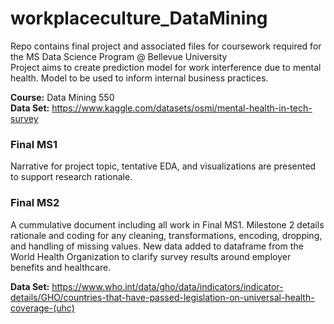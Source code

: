# workplaceculture_DataMining  

Repo contains final project and associated files for coursework required for the MS Data Science Program @ Bellevue University  
Project aims to create prediction model for work interference due to mental health. Model to be used to inform internal business practices.  

**Course:**  Data Mining 550  
**Data Set:**  https://www.kaggle.com/datasets/osmi/mental-health-in-tech-survey

### Final MS1 
Narrative for project topic, tentative EDA, and visualizations are presented to support research rationale.

### Final MS2
A cummulative document including all work in Final MS1. 
Milestone 2 details rationale and coding for any cleaning, transformations, encoding, dropping, and handling of missing values. New data added to dataframe from the World Health Organization to clarify survey results around employer benefits and healthcare. 

**Data Set:** https://www.who.int/data/gho/data/indicators/indicator-details/GHO/countries-that-have-passed-legislation-on-universal-health-coverage-(uhc)

